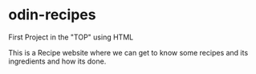 # odin-recipes
First Project in the "TOP" using HTML

This is a Recipe website where we can get to know some recipes and its ingredients and how its done.

